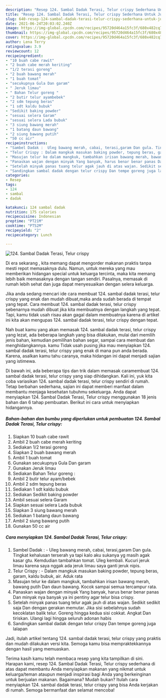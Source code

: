 ```yaml
---
description: "Resep 124. Sambal Dadak Terasi, Telur crispy Sederhana Untuk Jualan"
title: "Resep 124. Sambal Dadak Terasi, Telur crispy Sederhana Untuk Jualan"
slug: 640-resep-124-sambal-dadak-terasi-telur-crispy-sederhana-untuk-jualan
date: 2021-06-24T20:03:02.240Z
image: https://img-global.cpcdn.com/recipes/95720d464a15fc3f/680x482cq70/124-sambal-dadak-terasi-telur-crispy-foto-resep-utama.jpg
thumbnail: https://img-global.cpcdn.com/recipes/95720d464a15fc3f/680x482cq70/124-sambal-dadak-terasi-telur-crispy-foto-resep-utama.jpg
cover: https://img-global.cpcdn.com/recipes/95720d464a15fc3f/680x482cq70/124-sambal-dadak-terasi-telur-crispy-foto-resep-utama.jpg
author: Lena Terry
ratingvalue: 3.9
reviewcount: 12
recipeingredient:
- "10 buah cabe rawit"
- "2 buah cabe merah keriting"
- "1/2 terasi goreng"
- "2 buah bawang merah"
- "1 buah tomat"
- "secukupnya Gula Dan garam"
- " Jeruk limau"
- " Bahan Telur goreng "
- "2 butir telur ayambebek"
- "2 sdm tepung beras"
- "1 sdt kaldu bubuk"
- "Sedikit baking powder"
- "sesuai selera Garam"
- "sesuai selera Lada bubuk"
- "3 siung bawang merah"
- "1 batang daun bawang"
- "2 siung bawang putih"
- "50 cc air"
recipeinstructions:
- "Sambel Dadak :  Uleg bawang merah, cabai, terasi,garam Dan gula. Tingkat kehalusan terserah ya tapi kalo aku sukanya yg masih agak kasar gtu. Kemdudian tambahkan tomat. Uleg kembali. Kucuri jeruk limau karena saya nggak ada jeruk limau saya ganti jeruk nipis."
- "Telur Crispy : Dalam mangkuk masukan baking powder, tepung beras, garam, kaldu bubuk, air. Aduk rata"
- "Masujan telur ke dalam mangkuk, tambahkan irisan bawang merah, bawang putih Dan daun bawang. Kocok sampai semua tercampur rata."
- "Panaskan wajan dengan minyak Yang banyak, harus benar benar panas Dan minyak nya banyak ya ini pentiny agar telur bisa crispy."
- "Setelah minyak panas tuang telur agak jauh di atas wajan. Sedikit sedikit saja Dan dengan gerakan memutar. Jika sisi sebelahnya sudah kecoklatan balik telur. Goreng hingga kedua sisi cokkat. Angkat Dan tiriskan. Ulangi lagi hingga seluruh adonan habis"
- "Sandingkan sambal dadak dengan telur crispy Dan tempe goreng juga lalapan"
categories:
- Resep
tags:
- 124
- sambal
- dadak

katakunci: 124 sambal dadak 
nutrition: 175 calories
recipecuisine: Indonesian
preptime: "PT21M"
cooktime: "PT52M"
recipeyield: "2"
recipecategory: Lunch

---
```



![124. Sambal Dadak Terasi, Telur crispy](https://img-global.cpcdn.com/recipes/95720d464a15fc3f/680x482cq70/124-sambal-dadak-terasi-telur-crispy-foto-resep-utama.jpg)

Di era  sekarang , kita memang dapat mengorder makanan praktis tanpa mesti repot memasaknya dulu. Namun, untuk mereka yang mau memberikan hidangan special untuk keluarga tercinta, maka kita memang lebih baik memasaknya dengan tangan sendiri. Pasalnya, memasak di rumah lebih sehat dan juga dapat menyesuaikan dengan selera keluarga.

Jika anda sedang mencari ide cara membuat 124. sambal dadak terasi, telur crispy yang enak dan mudah dibuat,maka anda sudah berada di tempat yang tepat. Cara membuat 124. sambal dadak terasi, telur crispy  sebenarnya mudah dibuat jika kita membuatnya dengan langkah yang tepat. Tapi, kamu tidak usah risau akan gagal dalam membuatnya 
karena di artikel ini kita akan mengupas 124. sambal dadak terasi, telur crispy dengan tepat.  



Nah buat kamu yang akan memasak 124. sambal dadak terasi, telur crispy yang lezat, ada beberapa langkah yang bisa dilakukan, mulai dari memilih jenis bahan, kemudian pemilihan bahan segar, sampai cara membuat dan menghidangkannya. kamu Tidak usah pusing jika mau menyiapkan 124. sambal dadak terasi, telur crispy yang enak di mana pun anda berada. Karena, asalkan kamu  tahu caranya, maka hidangan ini dapat menjadi sajian yang istimewa.

Di bawah ini, ada beberapa tips dan trik dalam memasak caramembuat 124. sambal dadak terasi, telur crispy yang siap dihidangkan. Kali ini, yuk kita coba variasikan 124. sambal dadak terasi, telur crispy sendiri di rumah. Tetap berbahan sederhana, sajian ini dapat memberi manfaat dalam membantu menjaga kesehatan tubuhmu sekeluarga. Anda dapat menyiapkan 124. Sambal Dadak Terasi, Telur crispy menggunakan 18 jenis bahan dan 6 tahap pembuatan. Berikut ini cara untuk menyiapkan hidangannya.

<!--inarticleads1-->

##### Bahan-bahan dan bumbu yang diperlukan untuk pembuatan 124. Sambal Dadak Terasi, Telur crispy:

1. Siapkan 10 buah cabe rawit
1. Ambil 2 buah cabe merah keriting
1. Sediakan 1/2 terasi goreng
1. Siapkan 2 buah bawang merah
1. Ambil 1 buah tomat
1. Gunakan secukupnya Gula Dan garam
1. Gunakan  Jeruk limau
1. Sediakan  Bahan Telur goreng :
1. Ambil 2 butir telur ayam/bebek
1. Ambil 2 sdm tepung beras
1. Sediakan 1 sdt kaldu bubuk
1. Sediakan Sedikit baking powder
1. Ambil sesuai selera Garam
1. Siapkan sesuai selera Lada bubuk
1. Siapkan 3 siung bawang merah
1. Sediakan 1 batang daun bawang
1. Ambil 2 siung bawang putih
1. Gunakan 50 cc air




<!--inarticleads2-->

##### Cara menyiapkan 124. Sambal Dadak Terasi, Telur crispy:

1. Sambel Dadak :  - Uleg bawang merah, cabai, terasi,garam Dan gula. Tingkat kehalusan terserah ya tapi kalo aku sukanya yg masih agak kasar gtu. Kemdudian tambahkan tomat. Uleg kembali. Kucuri jeruk limau karena saya nggak ada jeruk limau saya ganti jeruk nipis.
1. Telur Crispy : - Dalam mangkuk masukan baking powder, tepung beras, garam, kaldu bubuk, air. Aduk rata
1. Masujan telur ke dalam mangkuk, tambahkan irisan bawang merah, bawang putih Dan daun bawang. Kocok sampai semua tercampur rata.
1. Panaskan wajan dengan minyak Yang banyak, harus benar benar panas Dan minyak nya banyak ya ini pentiny agar telur bisa crispy.
1. Setelah minyak panas tuang telur agak jauh di atas wajan. Sedikit sedikit saja Dan dengan gerakan memutar. Jika sisi sebelahnya sudah kecoklatan balik telur. Goreng hingga kedua sisi cokkat. Angkat Dan tiriskan. Ulangi lagi hingga seluruh adonan habis
1. Sandingkan sambal dadak dengan telur crispy Dan tempe goreng juga lalapan




Jadi, itulah artikel tentang  124. sambal dadak terasi, telur crispy  yang praktis dan mudah dilakukan versi kita. Semoga kamu bisa mempraktekkannya dengan hasil yang memuaskan. 

Terima kasih kamu telah membaca resep yang kita tampilkan di sini. Harapan kami, resep  124. Sambal Dadak Terasi, Telur crispy sederhana di atas dapat membantu Anda menyiapkan makanan yang nikmat untuk keluarga/teman ataupun menjadi inspirasi bagi Anda yang berkeinginan untuk berjualan makanan. Bagaimana? Mudah bukan? Itulah cara menyiapkan 124. sambal dadak terasi, telur crispy yang bisa Anda kerjakan di rumah. Semoga bermanfaat dan selamat mencoba!

